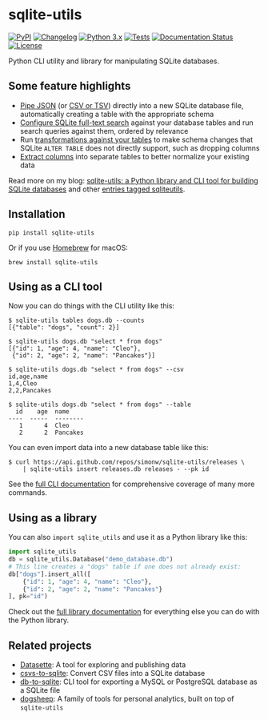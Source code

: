 # sqlite-utils

[![PyPI](https://img.shields.io/pypi/v/sqlite-utils.svg)](https://pypi.org/project/sqlite-utils/)
[![Changelog](https://img.shields.io/github/v/release/simonw/sqlite-utils?include_prereleases&label=changelog)](https://sqlite-utils.readthedocs.io/en/latest/changelog.html)
[![Python 3.x](https://img.shields.io/pypi/pyversions/sqlite-utils.svg?logo=python&logoColor=white)](https://pypi.org/project/sqlite-utils/)
[![Tests](https://github.com/simonw/sqlite-utils/workflows/Test/badge.svg)](https://github.com/simonw/sqlite-utils/actions?query=workflow%3ATest)
[![Documentation Status](https://readthedocs.org/projects/sqlite-utils/badge/?version=latest)](http://sqlite-utils.readthedocs.io/en/latest/?badge=latest)
[![License](https://img.shields.io/badge/license-Apache%202.0-blue.svg)](https://github.com/simonw/sqlite-utils/blob/main/LICENSE)

Python CLI utility and library for manipulating SQLite databases.

## Some feature highlights

- [Pipe JSON](https://sqlite-utils.readthedocs.io/en/stable/cli.html#inserting-json-data) (or [CSV or TSV](https://sqlite-utils.readthedocs.io/en/stable/cli.html#inserting-csv-or-tsv-data)) directly into a new SQLite database file, automatically creating a table with the appropriate schema
- [Configure SQLite full-text search](https://sqlite-utils.readthedocs.io/en/stable/cli.html#configuring-full-text-search) against your database tables and run search queries against them, ordered by relevance
- Run [transformations against your tables](https://sqlite-utils.readthedocs.io/en/stable/cli.html#transforming-tables) to make schema changes that SQLite `ALTER TABLE` does not directly support, such as dropping columns
- [Extract columns](https://sqlite-utils.readthedocs.io/en/stable/cli.html#extracting-columns-into-a-separate-table) into separate tables to better normalize your existing data

Read more on my blog: [
sqlite-utils: a Python library and CLI tool for building SQLite databases](https://simonwillison.net/2019/Feb/25/sqlite-utils/) and other [entries tagged sqliteutils](https://simonwillison.net/tags/sqliteutils/).

## Installation

    pip install sqlite-utils

Or if you use [Homebrew](https://brew.sh/) for macOS:

    brew install sqlite-utils

## Using as a CLI tool

Now you can do things with the CLI utility like this:

    $ sqlite-utils tables dogs.db --counts
    [{"table": "dogs", "count": 2}]

    $ sqlite-utils dogs.db "select * from dogs"
    [{"id": 1, "age": 4, "name": "Cleo"},
     {"id": 2, "age": 2, "name": "Pancakes"}]

    $ sqlite-utils dogs.db "select * from dogs" --csv
    id,age,name
    1,4,Cleo
    2,2,Pancakes

    $ sqlite-utils dogs.db "select * from dogs" --table
      id    age  name
    ----  -----  --------
       1      4  Cleo
       2      2  Pancakes

You can even import data into a new database table like this:

    $ curl https://api.github.com/repos/simonw/sqlite-utils/releases \
        | sqlite-utils insert releases.db releases - --pk id

See the [full CLI documentation](https://sqlite-utils.readthedocs.io/en/stable/cli.html) for comprehensive coverage of many more commands.

## Using as a library

You can also `import sqlite_utils` and use it as a Python library like this:

```python
import sqlite_utils
db = sqlite_utils.Database("demo_database.db")
# This line creates a "dogs" table if one does not already exist:
db["dogs"].insert_all([
    {"id": 1, "age": 4, "name": "Cleo"},
    {"id": 2, "age": 2, "name": "Pancakes"}
], pk="id")
```

Check out the [full library documentation](https://sqlite-utils.readthedocs.io/en/stable/python-api.html) for everything else you can do with the Python library.

## Related projects

* [Datasette](https://datasette.io/): A tool for exploring and publishing data
* [csvs-to-sqlite](https://github.com/simonw/csvs-to-sqlite): Convert CSV files into a SQLite database
* [db-to-sqlite](https://github.com/simonw/db-to-sqlite): CLI tool for exporting a MySQL or PostgreSQL database as a SQLite file
* [dogsheep](https://dogsheep.github.io/): A family of tools for personal analytics, built on top of `sqlite-utils`
